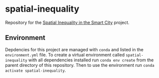 # spatial-inequality

Repository for the [Spatial Inequality in the Smart City](https://www.turing.ac.uk/research/research-projects/spatial-inequality-and-smart-city) project.

## Environment

Depdencies for this project are managed with `conda` and listed in the `environment.yml` file. To create a virtual environment called `spatial-inequality` with all dependencies installed run `conda env create` from the parent directory of this repository. Then to use the environment run `conda activate spatial-inequality`.
